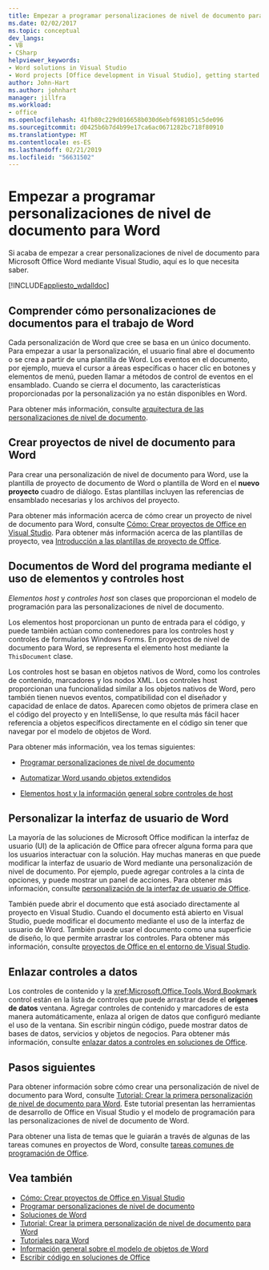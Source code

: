 ```yaml
---
title: Empezar a programar personalizaciones de nivel de documento para Word
ms.date: 02/02/2017
ms.topic: conceptual
dev_langs:
- VB
- CSharp
helpviewer_keywords:
- Word solutions in Visual Studio
- Word projects [Office development in Visual Studio], getting started
author: John-Hart
ms.author: johnhart
manager: jillfra
ms.workload:
- office
ms.openlocfilehash: 41fb80c229d016658b030d6ebf6981051c5de096
ms.sourcegitcommit: d0425b6b7d4b99e17ca6ac0671282bc718f80910
ms.translationtype: MT
ms.contentlocale: es-ES
ms.lasthandoff: 02/21/2019
ms.locfileid: "56631502"
---
```

# <a name="get-started-programming-document-level-customizations-for-word"></a>Empezar a programar personalizaciones de nivel de documento para Word
  Si acaba de empezar a crear personalizaciones de nivel de documento para Microsoft Office Word mediante Visual Studio, aquí es lo que necesita saber.

 [!INCLUDE[appliesto_wdalldoc](../vsto/includes/appliesto-wdalldoc-md.md)]

## <a name="understand-how-document-level-customizations-for-word-work"></a>Comprender cómo personalizaciones de documentos para el trabajo de Word
 Cada personalización de Word que cree se basa en un único documento. Para empezar a usar la personalización, el usuario final abre el documento o se crea a partir de una plantilla de Word. Los eventos en el documento, por ejemplo, mueva el cursor a áreas específicas o hacer clic en botones y elementos de menú, pueden llamar a métodos de control de eventos en el ensamblado. Cuando se cierra el documento, las características proporcionadas por la personalización ya no están disponibles en Word.

 Para obtener más información, consulte [arquitectura de las personalizaciones de nivel de documento](../vsto/architecture-of-document-level-customizations.md).

## <a name="create-document-level-projects-for-word"></a>Crear proyectos de nivel de documento para Word
 Para crear una personalización de nivel de documento para Word, use la plantilla de proyecto de documento de Word o plantilla de Word en el **nuevo proyecto** cuadro de diálogo. Estas plantillas incluyen las referencias de ensamblado necesarias y los archivos del proyecto.

 Para obtener más información acerca de cómo crear un proyecto de nivel de documento para Word, consulte [Cómo: Crear proyectos de Office en Visual Studio](../vsto/how-to-create-office-projects-in-visual-studio.md). Para obtener más información acerca de las plantillas de proyecto, vea [Introducción a las plantillas de proyecto de Office](../vsto/office-project-templates-overview.md).

## <a name="program-word-documents-by-using-host-items-host-controls"></a>Documentos de Word del programa mediante el uso de elementos y controles host
 *Elementos host* y *controles host* son clases que proporcionan el modelo de programación para las personalizaciones de nivel de documento.

 Los elementos host proporcionan un punto de entrada para el código, y puede también actúan como contenedores para los controles host y controles de formularios Windows Forms. En proyectos de nivel de documento para Word, se representa el elemento host mediante la `ThisDocument` clase.

 Los controles host se basan en objetos nativos de Word, como los controles de contenido, marcadores y los nodos XML. Los controles host proporcionan una funcionalidad similar a los objetos nativos de Word, pero también tienen nuevos eventos, compatibilidad con el diseñador y capacidad de enlace de datos. Aparecen como objetos de primera clase en el código del proyecto y en IntelliSense, lo que resulta más fácil hacer referencia a objetos específicos directamente en el código sin tener que navegar por el modelo de objetos de Word.

 Para obtener más información, vea los temas siguientes:

-   [Programar personalizaciones de nivel de documento](../vsto/programming-document-level-customizations.md)

-   [Automatizar Word usando objetos extendidos](../vsto/automating-word-by-using-extended-objects.md)

-   [Elementos host y la información general sobre controles de host](../vsto/host-items-and-host-controls-overview.md)

## <a name="customize-the-user-interface-of-word"></a>Personalizar la interfaz de usuario de Word
 La mayoría de las soluciones de Microsoft Office modifican la interfaz de usuario (UI) de la aplicación de Office para ofrecer alguna forma para que los usuarios interactuar con la solución. Hay muchas maneras en que puede modificar la interfaz de usuario de Word mediante una personalización de nivel de documento. Por ejemplo, puede agregar controles a la cinta de opciones, y puede mostrar un panel de acciones. Para obtener más información, consulte [personalización de la interfaz de usuario de Office](../vsto/office-ui-customization.md).

 También puede abrir el documento que está asociado directamente al proyecto en Visual Studio. Cuando el documento está abierto en Visual Studio, puede modificar el documento mediante el uso de la interfaz de usuario de Word. También puede usar el documento como una superficie de diseño, lo que permite arrastrar los controles. Para obtener más información, consulte [proyectos de Office en el entorno de Visual Studio](../vsto/office-projects-in-the-visual-studio-environment.md).

## <a name="bind-controls-to-data"></a>Enlazar controles a datos
 Los controles de contenido y la <xref:Microsoft.Office.Tools.Word.Bookmark> control están en la lista de controles que puede arrastrar desde el **orígenes de datos** ventana. Agregar controles de contenido y marcadores de esta manera automáticamente, enlaza al origen de datos que configuró mediante el uso de la ventana. Sin escribir ningún código, puede mostrar datos de bases de datos, servicios y objetos de negocios. Para obtener más información, consulte [enlazar datos a controles en soluciones de Office](../vsto/binding-data-to-controls-in-office-solutions.md).

## <a name="next-steps"></a>Pasos siguientes
 Para obtener información sobre cómo crear una personalización de nivel de documento para Word, consulte [Tutorial: Crear la primera personalización de nivel de documento para Word](../vsto/walkthrough-creating-your-first-document-level-customization-for-word.md). Este tutorial presentan las herramientas de desarrollo de Office en Visual Studio y el modelo de programación para las personalizaciones de nivel de documento de Word.

 Para obtener una lista de temas que le guiarán a través de algunas de las tareas comunes en proyectos de Word, consulte [tareas comunes de programación de Office](../vsto/common-tasks-in-office-programming.md).

## <a name="see-also"></a>Vea también
- [Cómo: Crear proyectos de Office en Visual Studio](../vsto/how-to-create-office-projects-in-visual-studio.md)
- [Programar personalizaciones de nivel de documento](../vsto/programming-document-level-customizations.md)
- [Soluciones de Word](../vsto/word-solutions.md)
- [Tutorial: Crear la primera personalización de nivel de documento para Word](../vsto/walkthrough-creating-your-first-document-level-customization-for-word.md)
- [Tutoriales para Word](../vsto/walkthroughs-using-word.md)
- [Información general sobre el modelo de objetos de Word](../vsto/word-object-model-overview.md)
- [Escribir código en soluciones de Office](../vsto/writing-code-in-office-solutions.md)
